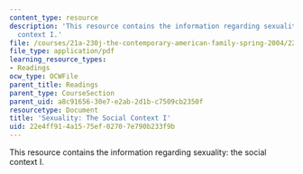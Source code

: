 ```yaml
---
content_type: resource
description: 'This resource contains the information regarding sexuality: the social
  context I.'
file: /courses/21a-230j-the-contemporary-american-family-spring-2004/22e4ff914a1575ef02707e790b233f9b_MIT21A_230JS04_11clak.pdf
file_type: application/pdf
learning_resource_types:
- Readings
ocw_type: OCWFile
parent_title: Readings
parent_type: CourseSection
parent_uid: a8c91656-30e7-e2ab-2d1b-c7509cb2350f
resourcetype: Document
title: 'Sexuality: The Social Context I'
uid: 22e4ff91-4a15-75ef-0270-7e790b233f9b
---
```

This resource contains the information regarding sexuality: the social context I.


